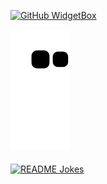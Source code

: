 [![GitHub WidgetBox](https://github-widgetbox.vercel.app/api/profile?username=sourcingdenis&data=repositories,stars)](https://github.com/Jurredr/github-widgetbox)

![Snake animation](https://github.com/madushadhanushka/github-readme/blob/output/github-contribution-snake.svg)
 <br>
 
 <a href="https://readme-jokes.vercel.app"><img align="middle" src="https://readme-jokes.vercel.app/api" alt="README Jokes"></a>
 
 
